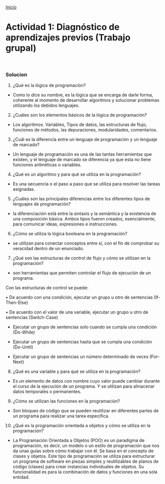 <!-- No borrar o modificar -->
[Inicio](./index.md)

# Actividad 1: Diagnóstico de aprendizajes previos (Trabajo grupal)

<br>

### Solucion

1. ¿Qué es la lógica de programación?

- Como lo dice su nombre, es la lógica que se encarga de darle forma, coherente al momento de
  desarrollar algoritmos y solucionar problemas utilizando los debidos lenguajes.

2. ¿Cuáles son los elementos básicos de la lógica de programación?

- Los algoritmos. Variables, Tipos de datos, las estructuras de flujo, funciones de métodos, las
  depuraciones, modularidades, comentarios.

3. ¿Cuál es la diferencia entre un lenguaje de programación y un lenguaje de marcado?

- Un lenguaje de programación es una de las tantas herramientas que existen, y el lenguaje de
  marcado se diferencia ya que esta no tiene funciones aritméticas o variables.

4. ¿Qué es un algoritmo y para qué se utiliza en la programación?

- Es una secuencia o el paso a paso que se utiliza para resolver las tareas asignadas.

5. ¿Cuáles son las principales diferencias entre los diferentes tipos de lenguajes de
   programación?

- la diferenciación está entre la sintaxis y la semántica y la existencia de una composición básica.
  Ambos tipos fueron creados, esencialmente, para comunicar ideas, expresiones e instrucciones.

6. ¿Cómo se utiliza la lógica booleana en la programación?

- se utilizan para conectar conceptos entre sí, con el fin de comprobar su veracidad dentro de un
  enunciado.

7. ¿Qué son las estructuras de control de flujo y cómo se utilizan en la programación?

- son herramientas que permiten controlar el flujo de ejecución de un programa.

Con las estructuras de control se puede:

• De acuerdo con una condición, ejecutar un grupo u otro de sentencias (If-Then-Else)

• De acuerdo con el valor de una variable, ejecutar un grupo u otro de sentencias (Switch-Case)

- Ejecutar un grupo de sentencias solo cuando se cumpla una condición (Do-While)

- Ejecutar un grupo de sentencias hasta que se cumpla una condición (Do-Until)

- Ejecutar un grupo de sentencias un número determinado de veces (For-Next)

8. ¿Qué es una variable y para qué se utiliza en la programación?

- Es un elemento de datos con nombre cuyo valor puede cambiar durante el curso de la ejecución de
  un programa. Y se utilizan para almacenar datos temporales o permanentes.

9. ¿Cómo se utilizan las funciones en la programación?

- Son bloques de código que se pueden reutilizar en diferentes partes de un programa para realizar
  una tarea específica.

10. ¿Qué es la programación orientada a objetos y cómo se utiliza en la programación?

- La Programación Orientada a Objetos (POO) es un paradigma de programación, es decir, un
  modelo o un estilo de programación que nos da unas guías sobre cómo trabajar con él. Se basa en
  el concepto de clases y objetos. Este tipo de programación se utiliza para estructurar un programa de
  software en piezas simples y reutilizables de planos de código (clases) para crear instancias
  individuales de objetos. Su funcionalidad es para la combinación de datos y funciones en una sola
  entidad.
